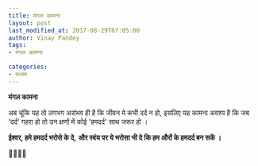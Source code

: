 ```yaml
---
title: मंगल कामना
layout: post
last_modified_at: 2017-08-29T07:05:00
author: Vinay Pandey
tags:
- मंगल कामना

categories:
- मध्यम
---
```

**मंगल कामना**

अब चूंकि यह तो लगभग असंभव ही है कि जीवन मे कभी दर्द न हो, इसलिए यह कामना अवश्य है कि जब 'दर्द' गहरा हो तो उन क्षणों में कोई 'हमदर्द' साथ जरूर हो ।  

**ईश्वर, हमे हमदर्द भरोसे के दे,** 
**और स्वंय पर ये भरोसा भी दे**
**कि हम औरों के हमदर्द बन सकें ।** 

🙏🌷🌷🙏



